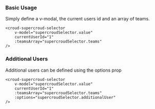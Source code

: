 ### Basic Usage
Simply define a v-modal, the current users id and an array of teams.

    <croud-supercroud-selector
        v-model="supercroudSelector.value"
        currentUserId="1"
        :teamsArray="supercroudSelector.teams"
    />

### Additional Users
Additional users can be defined using the options prop

    <croud-supercroud-selector
        v-model="supercroudSelector.value"
        currentUserId="1"
        :teamsArray="supercroudSelector.teams"
        :options="supercroudSelector.additionalUser"
    />
